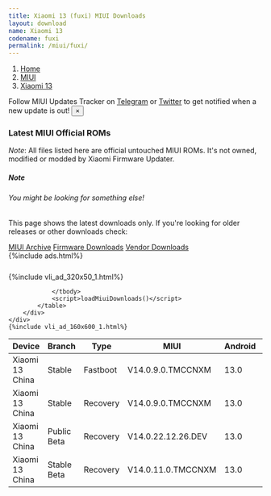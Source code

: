 ```yaml
---
title: Xiaomi 13 (fuxi) MIUI Downloads
layout: download
name: Xiaomi 13
codename: fuxi
permalink: /miui/fuxi/
---
```

<nav aria-label="breadcrumb">
    <ol class="breadcrumb">
        <li class="breadcrumb-item"><a href="/">Home</a></li>
        <li class="breadcrumb-item"><a href="/miui/">MIUI</a></li>
        <li class="breadcrumb-item active" aria-current="page"><a href="/miui/fuxi/">Xiaomi 13</a></li>
    </ol>
</nav>
<div class="alert alert-primary alert-dismissible fade show" role="alert">
    Follow MIUI Updates Tracker on <a href="https://t.me/MIUIUpdatesTracker" class="alert-link">Telegram</a>
     or <a href="https://twitter.com/MiFwUpdater" class="alert-link">Twitter</a> to get notified when a new update is out!
    <button type="button" class="close" data-dismiss="alert" aria-label="Close">
        <span aria-hidden="true">&times;</span>
    </button>
</div>

### Latest MIUI Official ROMs
*Note*: All files listed here are official untouched MIUI ROMs. It's not owned, modified or modded by Xiaomi Firmware Updater.
<div class="card">
  <div class="card-body">
    <h5 class="card-title">Note</h5>
    <h6 class="card-subtitle mb-2 text-muted">You might be looking for something else!</h6>
    <p class="card-text">This page shows the latest downloads only.
     If you're looking for older releases or other downloads check:</p>
    <a href="/archive/miui/fuxi/" class="card-link">MIUI Archive</a>
    <a href="/firmware/fuxi/" class="card-link">Firmware Downloads</a>
    <a href="/vendor/fuxi/" class="card-link">Vendor Downloads</a>
  </div>
</div>
{%include ads.html%}
<div class="row justify-content-center">
    <div class="col-10">
        <div class="table-responsive-md" style="margin-top: 25px;">
            {%include vli_ad_320x50_1.html%}
            <table id="miui" class="display dt-responsive nowrap compact table table-striped table-hover table-sm">
                <thead class="thead-dark">
                    <tr>
                        <th data-ref="device">Device</th>
                        <th data-ref="branch">Branch</th>
                        <th data-ref="type">Type</th>
                        <th data-ref="miui">MIUI</th>
                        <th data-ref="android">Android</th>
                        <th data-ref="size">Size</th>
                        <th data-ref="size">Date</th>
                        <th data-ref="link">Link</th>
                    </tr>
                </thead>
                <tbody>
                <tr><td>Xiaomi 13 China</td><td>Stable</td><td>Fastboot</td><td>V14.0.9.0.TMCCNXM</td><td>13.0</td><td>8.3 GB</td><td>2022-12-11</td><td><a href="/miui/fuxi/stable/V14.0.9.0.TMCCNXM/">Download</a></td></tr>
<tr><td>Xiaomi 13 China</td><td>Stable</td><td>Recovery</td><td>V14.0.9.0.TMCCNXM</td><td>13.0</td><td>6.5 GB</td><td>2022-12-15</td><td><a href="/miui/fuxi/stable/V14.0.9.0.TMCCNXM/">Download</a></td></tr>
<tr><td>Xiaomi 13 China</td><td>Public Beta</td><td>Recovery</td><td>V14.0.22.12.26.DEV</td><td>13.0</td><td>6.7 GB</td><td>2022-12-30</td><td><a href="/miui/fuxi/public beta/V14.0.22.12.26.DEV/">Download</a></td></tr>
<tr><td>Xiaomi 13 China</td><td>Stable Beta</td><td>Recovery</td><td>V14.0.11.0.TMCCNXM</td><td>13.0</td><td>6.7 GB</td><td>2022-12-31</td><td><a href="/miui/fuxi/stable beta/V14.0.11.0.TMCCNXM/">Download</a></td></tr>

                </tbody>
                <script>loadMiuiDownloads()</script>
            </table>
        </div>
    </div>
    {%include vli_ad_160x600_1.html%}
</div>
